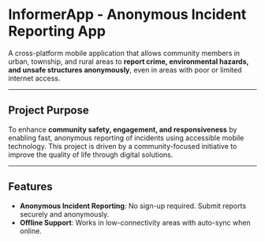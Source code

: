# InformerApp - Anonymous Incident Reporting App

A cross-platform mobile application that allows community members in urban, township, and rural areas to **report crime, environmental hazards, and unsafe structures anonymously**, even in areas with poor or limited internet access.

---

## Project Purpose

To enhance **community safety, engagement, and responsiveness** by enabling fast, anonymous reporting of incidents using accessible mobile technology. This project is driven by a community-focused initiative to improve the quality of life through digital solutions.

---

## Features

- **Anonymous Incident Reporting**: No sign-up required. Submit reports securely and anonymously.
- **Offline Support**: Works in low-connectivity areas with auto-sync when online.

